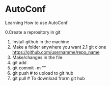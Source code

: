 # AutoConf
Learning How to use AutoConf

0.Create a reprository in git
1. Install github in the machine
2. Make a folder anywhere you want
2.1 git clone https://github.com/usernamme/repo_name
3. Make/changes in the file
4. git add <name of the  file>
5. git commit -m "<a massage you want>"
6. git push # to upload to git hub
7. git pull # To download frorm git hub
